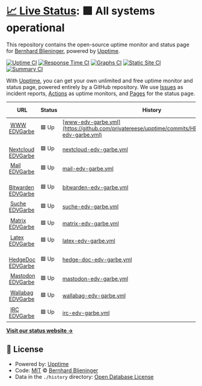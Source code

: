 # [📈 Live Status](https://privatereese.github.io/upptime): <!--live status--> **🟩 All systems operational**

This repository contains the open-source uptime monitor and status page for [Bernhard Blieninger](https://privatereese.github.io/upptime), powered by [Upptime](https://github.com/upptime/upptime).

[![Uptime CI](https://github.com/privatereese/upptime/workflows/Uptime%20CI/badge.svg)](https://github.com/privatereese/upptime/actions?query=workflow%3A%22Uptime+CI%22)
[![Response Time CI](https://github.com/privatereese/upptime/workflows/Response%20Time%20CI/badge.svg)](https://github.com/privatereese/upptime/actions?query=workflow%3A%22Response+Time+CI%22)
[![Graphs CI](https://github.com/privatereese/upptime/workflows/Graphs%20CI/badge.svg)](https://github.com/privatereese/upptime/actions?query=workflow%3A%22Graphs+CI%22)
[![Static Site CI](https://github.com/privatereese/upptime/workflows/Static%20Site%20CI/badge.svg)](https://github.com/privatereese/upptime/actions?query=workflow%3A%22Static+Site+CI%22)
[![Summary CI](https://github.com/privatereese/upptime/workflows/Summary%20CI/badge.svg)](https://github.com/privatereese/upptime/actions?query=workflow%3A%22Summary+CI%22)

With [Upptime](https://upptime.js.org), you can get your own unlimited and free uptime monitor and status page, powered entirely by a GitHub repository. We use [Issues](https://github.com/privatereese/upptime/issues) as incident reports, [Actions](https://github.com/privatereese/upptime/actions) as uptime monitors, and [Pages](https://privatereese.github.io/upptime) for the status page.

<!--start: status pages-->
<!-- This summary is generated by Upptime (https://github.com/upptime/upptime) -->
<!-- Do not edit this manually, your changes will be overwritten -->
<!-- prettier-ignore -->
| URL | Status | History | Response Time | Uptime |
| --- | ------ | ------- | ------------- | ------ |
| <img alt="" src="https://favicons.githubusercontent.com/www.edvgarbe.de" height="13"> [WWW EDVGarbe](https://www.edvgarbe.de) | 🟩 Up | [www-edv-garbe.yml](https://github.com/privatereese/upptime/commits/HEAD/history/www-edv-garbe.yml) | <details><summary><img alt="Response time graph" src="./graphs/www-edv-garbe/response-time-week.png" height="20"> 609ms</summary><br><a href="https://privatereese.github.io/upptime/history/www-edv-garbe"><img alt="Response time 609" src="https://img.shields.io/endpoint?url=https%3A%2F%2Fraw.githubusercontent.com%2Fprivatereese%2Fupptime%2FHEAD%2Fapi%2Fwww-edv-garbe%2Fresponse-time.json"></a><br><a href="https://privatereese.github.io/upptime/history/www-edv-garbe"><img alt="24-hour response time 609" src="https://img.shields.io/endpoint?url=https%3A%2F%2Fraw.githubusercontent.com%2Fprivatereese%2Fupptime%2FHEAD%2Fapi%2Fwww-edv-garbe%2Fresponse-time-day.json"></a><br><a href="https://privatereese.github.io/upptime/history/www-edv-garbe"><img alt="7-day response time 609" src="https://img.shields.io/endpoint?url=https%3A%2F%2Fraw.githubusercontent.com%2Fprivatereese%2Fupptime%2FHEAD%2Fapi%2Fwww-edv-garbe%2Fresponse-time-week.json"></a><br><a href="https://privatereese.github.io/upptime/history/www-edv-garbe"><img alt="30-day response time 609" src="https://img.shields.io/endpoint?url=https%3A%2F%2Fraw.githubusercontent.com%2Fprivatereese%2Fupptime%2FHEAD%2Fapi%2Fwww-edv-garbe%2Fresponse-time-month.json"></a><br><a href="https://privatereese.github.io/upptime/history/www-edv-garbe"><img alt="1-year response time 609" src="https://img.shields.io/endpoint?url=https%3A%2F%2Fraw.githubusercontent.com%2Fprivatereese%2Fupptime%2FHEAD%2Fapi%2Fwww-edv-garbe%2Fresponse-time-year.json"></a></details> | <details><summary><a href="https://privatereese.github.io/upptime/history/www-edv-garbe">100.00%</a></summary><a href="https://privatereese.github.io/upptime/history/www-edv-garbe"><img alt="All-time uptime 100.00%" src="https://img.shields.io/endpoint?url=https%3A%2F%2Fraw.githubusercontent.com%2Fprivatereese%2Fupptime%2FHEAD%2Fapi%2Fwww-edv-garbe%2Fuptime.json"></a><br><a href="https://privatereese.github.io/upptime/history/www-edv-garbe"><img alt="24-hour uptime 100.00%" src="https://img.shields.io/endpoint?url=https%3A%2F%2Fraw.githubusercontent.com%2Fprivatereese%2Fupptime%2FHEAD%2Fapi%2Fwww-edv-garbe%2Fuptime-day.json"></a><br><a href="https://privatereese.github.io/upptime/history/www-edv-garbe"><img alt="7-day uptime 100.00%" src="https://img.shields.io/endpoint?url=https%3A%2F%2Fraw.githubusercontent.com%2Fprivatereese%2Fupptime%2FHEAD%2Fapi%2Fwww-edv-garbe%2Fuptime-week.json"></a><br><a href="https://privatereese.github.io/upptime/history/www-edv-garbe"><img alt="30-day uptime 100.00%" src="https://img.shields.io/endpoint?url=https%3A%2F%2Fraw.githubusercontent.com%2Fprivatereese%2Fupptime%2FHEAD%2Fapi%2Fwww-edv-garbe%2Fuptime-month.json"></a><br><a href="https://privatereese.github.io/upptime/history/www-edv-garbe"><img alt="1-year uptime 100.00%" src="https://img.shields.io/endpoint?url=https%3A%2F%2Fraw.githubusercontent.com%2Fprivatereese%2Fupptime%2FHEAD%2Fapi%2Fwww-edv-garbe%2Fuptime-year.json"></a></details>
| <img alt="" src="https://favicons.githubusercontent.com/cloud.edvgarbe.de" height="13"> [Nextcloud EDVGarbe](https://cloud.edvgarbe.de) | 🟩 Up | [nextcloud-edv-garbe.yml](https://github.com/privatereese/upptime/commits/HEAD/history/nextcloud-edv-garbe.yml) | <details><summary><img alt="Response time graph" src="./graphs/nextcloud-edv-garbe/response-time-week.png" height="20"> 1052ms</summary><br><a href="https://privatereese.github.io/upptime/history/nextcloud-edv-garbe"><img alt="Response time 1052" src="https://img.shields.io/endpoint?url=https%3A%2F%2Fraw.githubusercontent.com%2Fprivatereese%2Fupptime%2FHEAD%2Fapi%2Fnextcloud-edv-garbe%2Fresponse-time.json"></a><br><a href="https://privatereese.github.io/upptime/history/nextcloud-edv-garbe"><img alt="24-hour response time 1052" src="https://img.shields.io/endpoint?url=https%3A%2F%2Fraw.githubusercontent.com%2Fprivatereese%2Fupptime%2FHEAD%2Fapi%2Fnextcloud-edv-garbe%2Fresponse-time-day.json"></a><br><a href="https://privatereese.github.io/upptime/history/nextcloud-edv-garbe"><img alt="7-day response time 1052" src="https://img.shields.io/endpoint?url=https%3A%2F%2Fraw.githubusercontent.com%2Fprivatereese%2Fupptime%2FHEAD%2Fapi%2Fnextcloud-edv-garbe%2Fresponse-time-week.json"></a><br><a href="https://privatereese.github.io/upptime/history/nextcloud-edv-garbe"><img alt="30-day response time 1052" src="https://img.shields.io/endpoint?url=https%3A%2F%2Fraw.githubusercontent.com%2Fprivatereese%2Fupptime%2FHEAD%2Fapi%2Fnextcloud-edv-garbe%2Fresponse-time-month.json"></a><br><a href="https://privatereese.github.io/upptime/history/nextcloud-edv-garbe"><img alt="1-year response time 1052" src="https://img.shields.io/endpoint?url=https%3A%2F%2Fraw.githubusercontent.com%2Fprivatereese%2Fupptime%2FHEAD%2Fapi%2Fnextcloud-edv-garbe%2Fresponse-time-year.json"></a></details> | <details><summary><a href="https://privatereese.github.io/upptime/history/nextcloud-edv-garbe">100.00%</a></summary><a href="https://privatereese.github.io/upptime/history/nextcloud-edv-garbe"><img alt="All-time uptime 100.00%" src="https://img.shields.io/endpoint?url=https%3A%2F%2Fraw.githubusercontent.com%2Fprivatereese%2Fupptime%2FHEAD%2Fapi%2Fnextcloud-edv-garbe%2Fuptime.json"></a><br><a href="https://privatereese.github.io/upptime/history/nextcloud-edv-garbe"><img alt="24-hour uptime 100.00%" src="https://img.shields.io/endpoint?url=https%3A%2F%2Fraw.githubusercontent.com%2Fprivatereese%2Fupptime%2FHEAD%2Fapi%2Fnextcloud-edv-garbe%2Fuptime-day.json"></a><br><a href="https://privatereese.github.io/upptime/history/nextcloud-edv-garbe"><img alt="7-day uptime 100.00%" src="https://img.shields.io/endpoint?url=https%3A%2F%2Fraw.githubusercontent.com%2Fprivatereese%2Fupptime%2FHEAD%2Fapi%2Fnextcloud-edv-garbe%2Fuptime-week.json"></a><br><a href="https://privatereese.github.io/upptime/history/nextcloud-edv-garbe"><img alt="30-day uptime 100.00%" src="https://img.shields.io/endpoint?url=https%3A%2F%2Fraw.githubusercontent.com%2Fprivatereese%2Fupptime%2FHEAD%2Fapi%2Fnextcloud-edv-garbe%2Fuptime-month.json"></a><br><a href="https://privatereese.github.io/upptime/history/nextcloud-edv-garbe"><img alt="1-year uptime 100.00%" src="https://img.shields.io/endpoint?url=https%3A%2F%2Fraw.githubusercontent.com%2Fprivatereese%2Fupptime%2FHEAD%2Fapi%2Fnextcloud-edv-garbe%2Fuptime-year.json"></a></details>
| <img alt="" src="https://favicons.githubusercontent.com/mail.edvgarbe.de" height="13"> [Mail EDVGarbe](https://mail.edvgarbe.de) | 🟩 Up | [mail-edv-garbe.yml](https://github.com/privatereese/upptime/commits/HEAD/history/mail-edv-garbe.yml) | <details><summary><img alt="Response time graph" src="./graphs/mail-edv-garbe/response-time-week.png" height="20"> 756ms</summary><br><a href="https://privatereese.github.io/upptime/history/mail-edv-garbe"><img alt="Response time 756" src="https://img.shields.io/endpoint?url=https%3A%2F%2Fraw.githubusercontent.com%2Fprivatereese%2Fupptime%2FHEAD%2Fapi%2Fmail-edv-garbe%2Fresponse-time.json"></a><br><a href="https://privatereese.github.io/upptime/history/mail-edv-garbe"><img alt="24-hour response time 756" src="https://img.shields.io/endpoint?url=https%3A%2F%2Fraw.githubusercontent.com%2Fprivatereese%2Fupptime%2FHEAD%2Fapi%2Fmail-edv-garbe%2Fresponse-time-day.json"></a><br><a href="https://privatereese.github.io/upptime/history/mail-edv-garbe"><img alt="7-day response time 756" src="https://img.shields.io/endpoint?url=https%3A%2F%2Fraw.githubusercontent.com%2Fprivatereese%2Fupptime%2FHEAD%2Fapi%2Fmail-edv-garbe%2Fresponse-time-week.json"></a><br><a href="https://privatereese.github.io/upptime/history/mail-edv-garbe"><img alt="30-day response time 756" src="https://img.shields.io/endpoint?url=https%3A%2F%2Fraw.githubusercontent.com%2Fprivatereese%2Fupptime%2FHEAD%2Fapi%2Fmail-edv-garbe%2Fresponse-time-month.json"></a><br><a href="https://privatereese.github.io/upptime/history/mail-edv-garbe"><img alt="1-year response time 756" src="https://img.shields.io/endpoint?url=https%3A%2F%2Fraw.githubusercontent.com%2Fprivatereese%2Fupptime%2FHEAD%2Fapi%2Fmail-edv-garbe%2Fresponse-time-year.json"></a></details> | <details><summary><a href="https://privatereese.github.io/upptime/history/mail-edv-garbe">100.00%</a></summary><a href="https://privatereese.github.io/upptime/history/mail-edv-garbe"><img alt="All-time uptime 100.00%" src="https://img.shields.io/endpoint?url=https%3A%2F%2Fraw.githubusercontent.com%2Fprivatereese%2Fupptime%2FHEAD%2Fapi%2Fmail-edv-garbe%2Fuptime.json"></a><br><a href="https://privatereese.github.io/upptime/history/mail-edv-garbe"><img alt="24-hour uptime 100.00%" src="https://img.shields.io/endpoint?url=https%3A%2F%2Fraw.githubusercontent.com%2Fprivatereese%2Fupptime%2FHEAD%2Fapi%2Fmail-edv-garbe%2Fuptime-day.json"></a><br><a href="https://privatereese.github.io/upptime/history/mail-edv-garbe"><img alt="7-day uptime 100.00%" src="https://img.shields.io/endpoint?url=https%3A%2F%2Fraw.githubusercontent.com%2Fprivatereese%2Fupptime%2FHEAD%2Fapi%2Fmail-edv-garbe%2Fuptime-week.json"></a><br><a href="https://privatereese.github.io/upptime/history/mail-edv-garbe"><img alt="30-day uptime 100.00%" src="https://img.shields.io/endpoint?url=https%3A%2F%2Fraw.githubusercontent.com%2Fprivatereese%2Fupptime%2FHEAD%2Fapi%2Fmail-edv-garbe%2Fuptime-month.json"></a><br><a href="https://privatereese.github.io/upptime/history/mail-edv-garbe"><img alt="1-year uptime 100.00%" src="https://img.shields.io/endpoint?url=https%3A%2F%2Fraw.githubusercontent.com%2Fprivatereese%2Fupptime%2FHEAD%2Fapi%2Fmail-edv-garbe%2Fuptime-year.json"></a></details>
| <img alt="" src="https://favicons.githubusercontent.com/bitwarden.edvgarbe.de" height="13"> [Bitwarden EDVGarbe](https://bitwarden.edvgarbe.de) | 🟩 Up | [bitwarden-edv-garbe.yml](https://github.com/privatereese/upptime/commits/HEAD/history/bitwarden-edv-garbe.yml) | <details><summary><img alt="Response time graph" src="./graphs/bitwarden-edv-garbe/response-time-week.png" height="20"> 586ms</summary><br><a href="https://privatereese.github.io/upptime/history/bitwarden-edv-garbe"><img alt="Response time 586" src="https://img.shields.io/endpoint?url=https%3A%2F%2Fraw.githubusercontent.com%2Fprivatereese%2Fupptime%2FHEAD%2Fapi%2Fbitwarden-edv-garbe%2Fresponse-time.json"></a><br><a href="https://privatereese.github.io/upptime/history/bitwarden-edv-garbe"><img alt="24-hour response time 586" src="https://img.shields.io/endpoint?url=https%3A%2F%2Fraw.githubusercontent.com%2Fprivatereese%2Fupptime%2FHEAD%2Fapi%2Fbitwarden-edv-garbe%2Fresponse-time-day.json"></a><br><a href="https://privatereese.github.io/upptime/history/bitwarden-edv-garbe"><img alt="7-day response time 586" src="https://img.shields.io/endpoint?url=https%3A%2F%2Fraw.githubusercontent.com%2Fprivatereese%2Fupptime%2FHEAD%2Fapi%2Fbitwarden-edv-garbe%2Fresponse-time-week.json"></a><br><a href="https://privatereese.github.io/upptime/history/bitwarden-edv-garbe"><img alt="30-day response time 586" src="https://img.shields.io/endpoint?url=https%3A%2F%2Fraw.githubusercontent.com%2Fprivatereese%2Fupptime%2FHEAD%2Fapi%2Fbitwarden-edv-garbe%2Fresponse-time-month.json"></a><br><a href="https://privatereese.github.io/upptime/history/bitwarden-edv-garbe"><img alt="1-year response time 586" src="https://img.shields.io/endpoint?url=https%3A%2F%2Fraw.githubusercontent.com%2Fprivatereese%2Fupptime%2FHEAD%2Fapi%2Fbitwarden-edv-garbe%2Fresponse-time-year.json"></a></details> | <details><summary><a href="https://privatereese.github.io/upptime/history/bitwarden-edv-garbe">100.00%</a></summary><a href="https://privatereese.github.io/upptime/history/bitwarden-edv-garbe"><img alt="All-time uptime 100.00%" src="https://img.shields.io/endpoint?url=https%3A%2F%2Fraw.githubusercontent.com%2Fprivatereese%2Fupptime%2FHEAD%2Fapi%2Fbitwarden-edv-garbe%2Fuptime.json"></a><br><a href="https://privatereese.github.io/upptime/history/bitwarden-edv-garbe"><img alt="24-hour uptime 100.00%" src="https://img.shields.io/endpoint?url=https%3A%2F%2Fraw.githubusercontent.com%2Fprivatereese%2Fupptime%2FHEAD%2Fapi%2Fbitwarden-edv-garbe%2Fuptime-day.json"></a><br><a href="https://privatereese.github.io/upptime/history/bitwarden-edv-garbe"><img alt="7-day uptime 100.00%" src="https://img.shields.io/endpoint?url=https%3A%2F%2Fraw.githubusercontent.com%2Fprivatereese%2Fupptime%2FHEAD%2Fapi%2Fbitwarden-edv-garbe%2Fuptime-week.json"></a><br><a href="https://privatereese.github.io/upptime/history/bitwarden-edv-garbe"><img alt="30-day uptime 100.00%" src="https://img.shields.io/endpoint?url=https%3A%2F%2Fraw.githubusercontent.com%2Fprivatereese%2Fupptime%2FHEAD%2Fapi%2Fbitwarden-edv-garbe%2Fuptime-month.json"></a><br><a href="https://privatereese.github.io/upptime/history/bitwarden-edv-garbe"><img alt="1-year uptime 100.00%" src="https://img.shields.io/endpoint?url=https%3A%2F%2Fraw.githubusercontent.com%2Fprivatereese%2Fupptime%2FHEAD%2Fapi%2Fbitwarden-edv-garbe%2Fuptime-year.json"></a></details>
| <img alt="" src="https://favicons.githubusercontent.com/suche.edvgarbe.de" height="13"> [Suche EDVGarbe](https://suche.edvgarbe.de) | 🟩 Up | [suche-edv-garbe.yml](https://github.com/privatereese/upptime/commits/HEAD/history/suche-edv-garbe.yml) | <details><summary><img alt="Response time graph" src="./graphs/suche-edv-garbe/response-time-week.png" height="20"> 636ms</summary><br><a href="https://privatereese.github.io/upptime/history/suche-edv-garbe"><img alt="Response time 636" src="https://img.shields.io/endpoint?url=https%3A%2F%2Fraw.githubusercontent.com%2Fprivatereese%2Fupptime%2FHEAD%2Fapi%2Fsuche-edv-garbe%2Fresponse-time.json"></a><br><a href="https://privatereese.github.io/upptime/history/suche-edv-garbe"><img alt="24-hour response time 636" src="https://img.shields.io/endpoint?url=https%3A%2F%2Fraw.githubusercontent.com%2Fprivatereese%2Fupptime%2FHEAD%2Fapi%2Fsuche-edv-garbe%2Fresponse-time-day.json"></a><br><a href="https://privatereese.github.io/upptime/history/suche-edv-garbe"><img alt="7-day response time 636" src="https://img.shields.io/endpoint?url=https%3A%2F%2Fraw.githubusercontent.com%2Fprivatereese%2Fupptime%2FHEAD%2Fapi%2Fsuche-edv-garbe%2Fresponse-time-week.json"></a><br><a href="https://privatereese.github.io/upptime/history/suche-edv-garbe"><img alt="30-day response time 636" src="https://img.shields.io/endpoint?url=https%3A%2F%2Fraw.githubusercontent.com%2Fprivatereese%2Fupptime%2FHEAD%2Fapi%2Fsuche-edv-garbe%2Fresponse-time-month.json"></a><br><a href="https://privatereese.github.io/upptime/history/suche-edv-garbe"><img alt="1-year response time 636" src="https://img.shields.io/endpoint?url=https%3A%2F%2Fraw.githubusercontent.com%2Fprivatereese%2Fupptime%2FHEAD%2Fapi%2Fsuche-edv-garbe%2Fresponse-time-year.json"></a></details> | <details><summary><a href="https://privatereese.github.io/upptime/history/suche-edv-garbe">100.00%</a></summary><a href="https://privatereese.github.io/upptime/history/suche-edv-garbe"><img alt="All-time uptime 100.00%" src="https://img.shields.io/endpoint?url=https%3A%2F%2Fraw.githubusercontent.com%2Fprivatereese%2Fupptime%2FHEAD%2Fapi%2Fsuche-edv-garbe%2Fuptime.json"></a><br><a href="https://privatereese.github.io/upptime/history/suche-edv-garbe"><img alt="24-hour uptime 100.00%" src="https://img.shields.io/endpoint?url=https%3A%2F%2Fraw.githubusercontent.com%2Fprivatereese%2Fupptime%2FHEAD%2Fapi%2Fsuche-edv-garbe%2Fuptime-day.json"></a><br><a href="https://privatereese.github.io/upptime/history/suche-edv-garbe"><img alt="7-day uptime 100.00%" src="https://img.shields.io/endpoint?url=https%3A%2F%2Fraw.githubusercontent.com%2Fprivatereese%2Fupptime%2FHEAD%2Fapi%2Fsuche-edv-garbe%2Fuptime-week.json"></a><br><a href="https://privatereese.github.io/upptime/history/suche-edv-garbe"><img alt="30-day uptime 100.00%" src="https://img.shields.io/endpoint?url=https%3A%2F%2Fraw.githubusercontent.com%2Fprivatereese%2Fupptime%2FHEAD%2Fapi%2Fsuche-edv-garbe%2Fuptime-month.json"></a><br><a href="https://privatereese.github.io/upptime/history/suche-edv-garbe"><img alt="1-year uptime 100.00%" src="https://img.shields.io/endpoint?url=https%3A%2F%2Fraw.githubusercontent.com%2Fprivatereese%2Fupptime%2FHEAD%2Fapi%2Fsuche-edv-garbe%2Fuptime-year.json"></a></details>
| <img alt="" src="https://favicons.githubusercontent.com/matrix.edvgarbe.de" height="13"> [Matrix EDVGarbe](https://matrix.edvgarbe.de) | 🟩 Up | [matrix-edv-garbe.yml](https://github.com/privatereese/upptime/commits/HEAD/history/matrix-edv-garbe.yml) | <details><summary><img alt="Response time graph" src="./graphs/matrix-edv-garbe/response-time-week.png" height="20"> 586ms</summary><br><a href="https://privatereese.github.io/upptime/history/matrix-edv-garbe"><img alt="Response time 586" src="https://img.shields.io/endpoint?url=https%3A%2F%2Fraw.githubusercontent.com%2Fprivatereese%2Fupptime%2FHEAD%2Fapi%2Fmatrix-edv-garbe%2Fresponse-time.json"></a><br><a href="https://privatereese.github.io/upptime/history/matrix-edv-garbe"><img alt="24-hour response time 586" src="https://img.shields.io/endpoint?url=https%3A%2F%2Fraw.githubusercontent.com%2Fprivatereese%2Fupptime%2FHEAD%2Fapi%2Fmatrix-edv-garbe%2Fresponse-time-day.json"></a><br><a href="https://privatereese.github.io/upptime/history/matrix-edv-garbe"><img alt="7-day response time 586" src="https://img.shields.io/endpoint?url=https%3A%2F%2Fraw.githubusercontent.com%2Fprivatereese%2Fupptime%2FHEAD%2Fapi%2Fmatrix-edv-garbe%2Fresponse-time-week.json"></a><br><a href="https://privatereese.github.io/upptime/history/matrix-edv-garbe"><img alt="30-day response time 586" src="https://img.shields.io/endpoint?url=https%3A%2F%2Fraw.githubusercontent.com%2Fprivatereese%2Fupptime%2FHEAD%2Fapi%2Fmatrix-edv-garbe%2Fresponse-time-month.json"></a><br><a href="https://privatereese.github.io/upptime/history/matrix-edv-garbe"><img alt="1-year response time 586" src="https://img.shields.io/endpoint?url=https%3A%2F%2Fraw.githubusercontent.com%2Fprivatereese%2Fupptime%2FHEAD%2Fapi%2Fmatrix-edv-garbe%2Fresponse-time-year.json"></a></details> | <details><summary><a href="https://privatereese.github.io/upptime/history/matrix-edv-garbe">100.00%</a></summary><a href="https://privatereese.github.io/upptime/history/matrix-edv-garbe"><img alt="All-time uptime 100.00%" src="https://img.shields.io/endpoint?url=https%3A%2F%2Fraw.githubusercontent.com%2Fprivatereese%2Fupptime%2FHEAD%2Fapi%2Fmatrix-edv-garbe%2Fuptime.json"></a><br><a href="https://privatereese.github.io/upptime/history/matrix-edv-garbe"><img alt="24-hour uptime 100.00%" src="https://img.shields.io/endpoint?url=https%3A%2F%2Fraw.githubusercontent.com%2Fprivatereese%2Fupptime%2FHEAD%2Fapi%2Fmatrix-edv-garbe%2Fuptime-day.json"></a><br><a href="https://privatereese.github.io/upptime/history/matrix-edv-garbe"><img alt="7-day uptime 100.00%" src="https://img.shields.io/endpoint?url=https%3A%2F%2Fraw.githubusercontent.com%2Fprivatereese%2Fupptime%2FHEAD%2Fapi%2Fmatrix-edv-garbe%2Fuptime-week.json"></a><br><a href="https://privatereese.github.io/upptime/history/matrix-edv-garbe"><img alt="30-day uptime 100.00%" src="https://img.shields.io/endpoint?url=https%3A%2F%2Fraw.githubusercontent.com%2Fprivatereese%2Fupptime%2FHEAD%2Fapi%2Fmatrix-edv-garbe%2Fuptime-month.json"></a><br><a href="https://privatereese.github.io/upptime/history/matrix-edv-garbe"><img alt="1-year uptime 100.00%" src="https://img.shields.io/endpoint?url=https%3A%2F%2Fraw.githubusercontent.com%2Fprivatereese%2Fupptime%2FHEAD%2Fapi%2Fmatrix-edv-garbe%2Fuptime-year.json"></a></details>
| <img alt="" src="https://favicons.githubusercontent.com/latex.edvgarbe.de" height="13"> [Latex EDVGarbe](https://latex.edvgarbe.de) | 🟩 Up | [latex-edv-garbe.yml](https://github.com/privatereese/upptime/commits/HEAD/history/latex-edv-garbe.yml) | <details><summary><img alt="Response time graph" src="./graphs/latex-edv-garbe/response-time-week.png" height="20"> 1157ms</summary><br><a href="https://privatereese.github.io/upptime/history/latex-edv-garbe"><img alt="Response time 1157" src="https://img.shields.io/endpoint?url=https%3A%2F%2Fraw.githubusercontent.com%2Fprivatereese%2Fupptime%2FHEAD%2Fapi%2Flatex-edv-garbe%2Fresponse-time.json"></a><br><a href="https://privatereese.github.io/upptime/history/latex-edv-garbe"><img alt="24-hour response time 1157" src="https://img.shields.io/endpoint?url=https%3A%2F%2Fraw.githubusercontent.com%2Fprivatereese%2Fupptime%2FHEAD%2Fapi%2Flatex-edv-garbe%2Fresponse-time-day.json"></a><br><a href="https://privatereese.github.io/upptime/history/latex-edv-garbe"><img alt="7-day response time 1157" src="https://img.shields.io/endpoint?url=https%3A%2F%2Fraw.githubusercontent.com%2Fprivatereese%2Fupptime%2FHEAD%2Fapi%2Flatex-edv-garbe%2Fresponse-time-week.json"></a><br><a href="https://privatereese.github.io/upptime/history/latex-edv-garbe"><img alt="30-day response time 1157" src="https://img.shields.io/endpoint?url=https%3A%2F%2Fraw.githubusercontent.com%2Fprivatereese%2Fupptime%2FHEAD%2Fapi%2Flatex-edv-garbe%2Fresponse-time-month.json"></a><br><a href="https://privatereese.github.io/upptime/history/latex-edv-garbe"><img alt="1-year response time 1157" src="https://img.shields.io/endpoint?url=https%3A%2F%2Fraw.githubusercontent.com%2Fprivatereese%2Fupptime%2FHEAD%2Fapi%2Flatex-edv-garbe%2Fresponse-time-year.json"></a></details> | <details><summary><a href="https://privatereese.github.io/upptime/history/latex-edv-garbe">100.00%</a></summary><a href="https://privatereese.github.io/upptime/history/latex-edv-garbe"><img alt="All-time uptime 100.00%" src="https://img.shields.io/endpoint?url=https%3A%2F%2Fraw.githubusercontent.com%2Fprivatereese%2Fupptime%2FHEAD%2Fapi%2Flatex-edv-garbe%2Fuptime.json"></a><br><a href="https://privatereese.github.io/upptime/history/latex-edv-garbe"><img alt="24-hour uptime 100.00%" src="https://img.shields.io/endpoint?url=https%3A%2F%2Fraw.githubusercontent.com%2Fprivatereese%2Fupptime%2FHEAD%2Fapi%2Flatex-edv-garbe%2Fuptime-day.json"></a><br><a href="https://privatereese.github.io/upptime/history/latex-edv-garbe"><img alt="7-day uptime 100.00%" src="https://img.shields.io/endpoint?url=https%3A%2F%2Fraw.githubusercontent.com%2Fprivatereese%2Fupptime%2FHEAD%2Fapi%2Flatex-edv-garbe%2Fuptime-week.json"></a><br><a href="https://privatereese.github.io/upptime/history/latex-edv-garbe"><img alt="30-day uptime 100.00%" src="https://img.shields.io/endpoint?url=https%3A%2F%2Fraw.githubusercontent.com%2Fprivatereese%2Fupptime%2FHEAD%2Fapi%2Flatex-edv-garbe%2Fuptime-month.json"></a><br><a href="https://privatereese.github.io/upptime/history/latex-edv-garbe"><img alt="1-year uptime 100.00%" src="https://img.shields.io/endpoint?url=https%3A%2F%2Fraw.githubusercontent.com%2Fprivatereese%2Fupptime%2FHEAD%2Fapi%2Flatex-edv-garbe%2Fuptime-year.json"></a></details>
| <img alt="" src="https://favicons.githubusercontent.com/md.edvgarbe.de" height="13"> [HedgeDoc EDVGarbe](https://md.edvgarbe.de) | 🟩 Up | [hedge-doc-edv-garbe.yml](https://github.com/privatereese/upptime/commits/HEAD/history/hedge-doc-edv-garbe.yml) | <details><summary><img alt="Response time graph" src="./graphs/hedge-doc-edv-garbe/response-time-week.png" height="20"> 656ms</summary><br><a href="https://privatereese.github.io/upptime/history/hedge-doc-edv-garbe"><img alt="Response time 656" src="https://img.shields.io/endpoint?url=https%3A%2F%2Fraw.githubusercontent.com%2Fprivatereese%2Fupptime%2FHEAD%2Fapi%2Fhedge-doc-edv-garbe%2Fresponse-time.json"></a><br><a href="https://privatereese.github.io/upptime/history/hedge-doc-edv-garbe"><img alt="24-hour response time 656" src="https://img.shields.io/endpoint?url=https%3A%2F%2Fraw.githubusercontent.com%2Fprivatereese%2Fupptime%2FHEAD%2Fapi%2Fhedge-doc-edv-garbe%2Fresponse-time-day.json"></a><br><a href="https://privatereese.github.io/upptime/history/hedge-doc-edv-garbe"><img alt="7-day response time 656" src="https://img.shields.io/endpoint?url=https%3A%2F%2Fraw.githubusercontent.com%2Fprivatereese%2Fupptime%2FHEAD%2Fapi%2Fhedge-doc-edv-garbe%2Fresponse-time-week.json"></a><br><a href="https://privatereese.github.io/upptime/history/hedge-doc-edv-garbe"><img alt="30-day response time 656" src="https://img.shields.io/endpoint?url=https%3A%2F%2Fraw.githubusercontent.com%2Fprivatereese%2Fupptime%2FHEAD%2Fapi%2Fhedge-doc-edv-garbe%2Fresponse-time-month.json"></a><br><a href="https://privatereese.github.io/upptime/history/hedge-doc-edv-garbe"><img alt="1-year response time 656" src="https://img.shields.io/endpoint?url=https%3A%2F%2Fraw.githubusercontent.com%2Fprivatereese%2Fupptime%2FHEAD%2Fapi%2Fhedge-doc-edv-garbe%2Fresponse-time-year.json"></a></details> | <details><summary><a href="https://privatereese.github.io/upptime/history/hedge-doc-edv-garbe">100.00%</a></summary><a href="https://privatereese.github.io/upptime/history/hedge-doc-edv-garbe"><img alt="All-time uptime 100.00%" src="https://img.shields.io/endpoint?url=https%3A%2F%2Fraw.githubusercontent.com%2Fprivatereese%2Fupptime%2FHEAD%2Fapi%2Fhedge-doc-edv-garbe%2Fuptime.json"></a><br><a href="https://privatereese.github.io/upptime/history/hedge-doc-edv-garbe"><img alt="24-hour uptime 100.00%" src="https://img.shields.io/endpoint?url=https%3A%2F%2Fraw.githubusercontent.com%2Fprivatereese%2Fupptime%2FHEAD%2Fapi%2Fhedge-doc-edv-garbe%2Fuptime-day.json"></a><br><a href="https://privatereese.github.io/upptime/history/hedge-doc-edv-garbe"><img alt="7-day uptime 100.00%" src="https://img.shields.io/endpoint?url=https%3A%2F%2Fraw.githubusercontent.com%2Fprivatereese%2Fupptime%2FHEAD%2Fapi%2Fhedge-doc-edv-garbe%2Fuptime-week.json"></a><br><a href="https://privatereese.github.io/upptime/history/hedge-doc-edv-garbe"><img alt="30-day uptime 100.00%" src="https://img.shields.io/endpoint?url=https%3A%2F%2Fraw.githubusercontent.com%2Fprivatereese%2Fupptime%2FHEAD%2Fapi%2Fhedge-doc-edv-garbe%2Fuptime-month.json"></a><br><a href="https://privatereese.github.io/upptime/history/hedge-doc-edv-garbe"><img alt="1-year uptime 100.00%" src="https://img.shields.io/endpoint?url=https%3A%2F%2Fraw.githubusercontent.com%2Fprivatereese%2Fupptime%2FHEAD%2Fapi%2Fhedge-doc-edv-garbe%2Fuptime-year.json"></a></details>
| <img alt="" src="https://favicons.githubusercontent.com/mastodon.edvgarbe.de" height="13"> [Mastodon EDVGarbe](https://mastodon.edvgarbe.de) | 🟩 Up | [mastodon-edv-garbe.yml](https://github.com/privatereese/upptime/commits/HEAD/history/mastodon-edv-garbe.yml) | <details><summary><img alt="Response time graph" src="./graphs/mastodon-edv-garbe/response-time-week.png" height="20"> 906ms</summary><br><a href="https://privatereese.github.io/upptime/history/mastodon-edv-garbe"><img alt="Response time 906" src="https://img.shields.io/endpoint?url=https%3A%2F%2Fraw.githubusercontent.com%2Fprivatereese%2Fupptime%2FHEAD%2Fapi%2Fmastodon-edv-garbe%2Fresponse-time.json"></a><br><a href="https://privatereese.github.io/upptime/history/mastodon-edv-garbe"><img alt="24-hour response time 906" src="https://img.shields.io/endpoint?url=https%3A%2F%2Fraw.githubusercontent.com%2Fprivatereese%2Fupptime%2FHEAD%2Fapi%2Fmastodon-edv-garbe%2Fresponse-time-day.json"></a><br><a href="https://privatereese.github.io/upptime/history/mastodon-edv-garbe"><img alt="7-day response time 906" src="https://img.shields.io/endpoint?url=https%3A%2F%2Fraw.githubusercontent.com%2Fprivatereese%2Fupptime%2FHEAD%2Fapi%2Fmastodon-edv-garbe%2Fresponse-time-week.json"></a><br><a href="https://privatereese.github.io/upptime/history/mastodon-edv-garbe"><img alt="30-day response time 906" src="https://img.shields.io/endpoint?url=https%3A%2F%2Fraw.githubusercontent.com%2Fprivatereese%2Fupptime%2FHEAD%2Fapi%2Fmastodon-edv-garbe%2Fresponse-time-month.json"></a><br><a href="https://privatereese.github.io/upptime/history/mastodon-edv-garbe"><img alt="1-year response time 906" src="https://img.shields.io/endpoint?url=https%3A%2F%2Fraw.githubusercontent.com%2Fprivatereese%2Fupptime%2FHEAD%2Fapi%2Fmastodon-edv-garbe%2Fresponse-time-year.json"></a></details> | <details><summary><a href="https://privatereese.github.io/upptime/history/mastodon-edv-garbe">100.00%</a></summary><a href="https://privatereese.github.io/upptime/history/mastodon-edv-garbe"><img alt="All-time uptime 100.00%" src="https://img.shields.io/endpoint?url=https%3A%2F%2Fraw.githubusercontent.com%2Fprivatereese%2Fupptime%2FHEAD%2Fapi%2Fmastodon-edv-garbe%2Fuptime.json"></a><br><a href="https://privatereese.github.io/upptime/history/mastodon-edv-garbe"><img alt="24-hour uptime 100.00%" src="https://img.shields.io/endpoint?url=https%3A%2F%2Fraw.githubusercontent.com%2Fprivatereese%2Fupptime%2FHEAD%2Fapi%2Fmastodon-edv-garbe%2Fuptime-day.json"></a><br><a href="https://privatereese.github.io/upptime/history/mastodon-edv-garbe"><img alt="7-day uptime 100.00%" src="https://img.shields.io/endpoint?url=https%3A%2F%2Fraw.githubusercontent.com%2Fprivatereese%2Fupptime%2FHEAD%2Fapi%2Fmastodon-edv-garbe%2Fuptime-week.json"></a><br><a href="https://privatereese.github.io/upptime/history/mastodon-edv-garbe"><img alt="30-day uptime 100.00%" src="https://img.shields.io/endpoint?url=https%3A%2F%2Fraw.githubusercontent.com%2Fprivatereese%2Fupptime%2FHEAD%2Fapi%2Fmastodon-edv-garbe%2Fuptime-month.json"></a><br><a href="https://privatereese.github.io/upptime/history/mastodon-edv-garbe"><img alt="1-year uptime 100.00%" src="https://img.shields.io/endpoint?url=https%3A%2F%2Fraw.githubusercontent.com%2Fprivatereese%2Fupptime%2FHEAD%2Fapi%2Fmastodon-edv-garbe%2Fuptime-year.json"></a></details>
| <img alt="" src="https://favicons.githubusercontent.com/wallabag.edvgarbe.de" height="13"> [Wallabag EDVGarbe](https://wallabag.edvgarbe.de) | 🟩 Up | [wallabag-edv-garbe.yml](https://github.com/privatereese/upptime/commits/HEAD/history/wallabag-edv-garbe.yml) | <details><summary><img alt="Response time graph" src="./graphs/wallabag-edv-garbe/response-time-week.png" height="20"> 1442ms</summary><br><a href="https://privatereese.github.io/upptime/history/wallabag-edv-garbe"><img alt="Response time 1442" src="https://img.shields.io/endpoint?url=https%3A%2F%2Fraw.githubusercontent.com%2Fprivatereese%2Fupptime%2FHEAD%2Fapi%2Fwallabag-edv-garbe%2Fresponse-time.json"></a><br><a href="https://privatereese.github.io/upptime/history/wallabag-edv-garbe"><img alt="24-hour response time 1442" src="https://img.shields.io/endpoint?url=https%3A%2F%2Fraw.githubusercontent.com%2Fprivatereese%2Fupptime%2FHEAD%2Fapi%2Fwallabag-edv-garbe%2Fresponse-time-day.json"></a><br><a href="https://privatereese.github.io/upptime/history/wallabag-edv-garbe"><img alt="7-day response time 1442" src="https://img.shields.io/endpoint?url=https%3A%2F%2Fraw.githubusercontent.com%2Fprivatereese%2Fupptime%2FHEAD%2Fapi%2Fwallabag-edv-garbe%2Fresponse-time-week.json"></a><br><a href="https://privatereese.github.io/upptime/history/wallabag-edv-garbe"><img alt="30-day response time 1442" src="https://img.shields.io/endpoint?url=https%3A%2F%2Fraw.githubusercontent.com%2Fprivatereese%2Fupptime%2FHEAD%2Fapi%2Fwallabag-edv-garbe%2Fresponse-time-month.json"></a><br><a href="https://privatereese.github.io/upptime/history/wallabag-edv-garbe"><img alt="1-year response time 1442" src="https://img.shields.io/endpoint?url=https%3A%2F%2Fraw.githubusercontent.com%2Fprivatereese%2Fupptime%2FHEAD%2Fapi%2Fwallabag-edv-garbe%2Fresponse-time-year.json"></a></details> | <details><summary><a href="https://privatereese.github.io/upptime/history/wallabag-edv-garbe">100.00%</a></summary><a href="https://privatereese.github.io/upptime/history/wallabag-edv-garbe"><img alt="All-time uptime 100.00%" src="https://img.shields.io/endpoint?url=https%3A%2F%2Fraw.githubusercontent.com%2Fprivatereese%2Fupptime%2FHEAD%2Fapi%2Fwallabag-edv-garbe%2Fuptime.json"></a><br><a href="https://privatereese.github.io/upptime/history/wallabag-edv-garbe"><img alt="24-hour uptime 100.00%" src="https://img.shields.io/endpoint?url=https%3A%2F%2Fraw.githubusercontent.com%2Fprivatereese%2Fupptime%2FHEAD%2Fapi%2Fwallabag-edv-garbe%2Fuptime-day.json"></a><br><a href="https://privatereese.github.io/upptime/history/wallabag-edv-garbe"><img alt="7-day uptime 100.00%" src="https://img.shields.io/endpoint?url=https%3A%2F%2Fraw.githubusercontent.com%2Fprivatereese%2Fupptime%2FHEAD%2Fapi%2Fwallabag-edv-garbe%2Fuptime-week.json"></a><br><a href="https://privatereese.github.io/upptime/history/wallabag-edv-garbe"><img alt="30-day uptime 100.00%" src="https://img.shields.io/endpoint?url=https%3A%2F%2Fraw.githubusercontent.com%2Fprivatereese%2Fupptime%2FHEAD%2Fapi%2Fwallabag-edv-garbe%2Fuptime-month.json"></a><br><a href="https://privatereese.github.io/upptime/history/wallabag-edv-garbe"><img alt="1-year uptime 100.00%" src="https://img.shields.io/endpoint?url=https%3A%2F%2Fraw.githubusercontent.com%2Fprivatereese%2Fupptime%2FHEAD%2Fapi%2Fwallabag-edv-garbe%2Fuptime-year.json"></a></details>
| <img alt="" src="https://favicons.githubusercontent.com/irc.edvgarbe.de" height="13"> [IRC EDVGarbe](https://irc.edvgarbe.de) | 🟩 Up | [irc-edv-garbe.yml](https://github.com/privatereese/upptime/commits/HEAD/history/irc-edv-garbe.yml) | <details><summary><img alt="Response time graph" src="./graphs/irc-edv-garbe/response-time-week.png" height="20"> 538ms</summary><br><a href="https://privatereese.github.io/upptime/history/irc-edv-garbe"><img alt="Response time 538" src="https://img.shields.io/endpoint?url=https%3A%2F%2Fraw.githubusercontent.com%2Fprivatereese%2Fupptime%2FHEAD%2Fapi%2Firc-edv-garbe%2Fresponse-time.json"></a><br><a href="https://privatereese.github.io/upptime/history/irc-edv-garbe"><img alt="24-hour response time 538" src="https://img.shields.io/endpoint?url=https%3A%2F%2Fraw.githubusercontent.com%2Fprivatereese%2Fupptime%2FHEAD%2Fapi%2Firc-edv-garbe%2Fresponse-time-day.json"></a><br><a href="https://privatereese.github.io/upptime/history/irc-edv-garbe"><img alt="7-day response time 538" src="https://img.shields.io/endpoint?url=https%3A%2F%2Fraw.githubusercontent.com%2Fprivatereese%2Fupptime%2FHEAD%2Fapi%2Firc-edv-garbe%2Fresponse-time-week.json"></a><br><a href="https://privatereese.github.io/upptime/history/irc-edv-garbe"><img alt="30-day response time 538" src="https://img.shields.io/endpoint?url=https%3A%2F%2Fraw.githubusercontent.com%2Fprivatereese%2Fupptime%2FHEAD%2Fapi%2Firc-edv-garbe%2Fresponse-time-month.json"></a><br><a href="https://privatereese.github.io/upptime/history/irc-edv-garbe"><img alt="1-year response time 538" src="https://img.shields.io/endpoint?url=https%3A%2F%2Fraw.githubusercontent.com%2Fprivatereese%2Fupptime%2FHEAD%2Fapi%2Firc-edv-garbe%2Fresponse-time-year.json"></a></details> | <details><summary><a href="https://privatereese.github.io/upptime/history/irc-edv-garbe">100.00%</a></summary><a href="https://privatereese.github.io/upptime/history/irc-edv-garbe"><img alt="All-time uptime 100.00%" src="https://img.shields.io/endpoint?url=https%3A%2F%2Fraw.githubusercontent.com%2Fprivatereese%2Fupptime%2FHEAD%2Fapi%2Firc-edv-garbe%2Fuptime.json"></a><br><a href="https://privatereese.github.io/upptime/history/irc-edv-garbe"><img alt="24-hour uptime 100.00%" src="https://img.shields.io/endpoint?url=https%3A%2F%2Fraw.githubusercontent.com%2Fprivatereese%2Fupptime%2FHEAD%2Fapi%2Firc-edv-garbe%2Fuptime-day.json"></a><br><a href="https://privatereese.github.io/upptime/history/irc-edv-garbe"><img alt="7-day uptime 100.00%" src="https://img.shields.io/endpoint?url=https%3A%2F%2Fraw.githubusercontent.com%2Fprivatereese%2Fupptime%2FHEAD%2Fapi%2Firc-edv-garbe%2Fuptime-week.json"></a><br><a href="https://privatereese.github.io/upptime/history/irc-edv-garbe"><img alt="30-day uptime 100.00%" src="https://img.shields.io/endpoint?url=https%3A%2F%2Fraw.githubusercontent.com%2Fprivatereese%2Fupptime%2FHEAD%2Fapi%2Firc-edv-garbe%2Fuptime-month.json"></a><br><a href="https://privatereese.github.io/upptime/history/irc-edv-garbe"><img alt="1-year uptime 100.00%" src="https://img.shields.io/endpoint?url=https%3A%2F%2Fraw.githubusercontent.com%2Fprivatereese%2Fupptime%2FHEAD%2Fapi%2Firc-edv-garbe%2Fuptime-year.json"></a></details>

<!--end: status pages-->

[**Visit our status website →**](https://privatereese.github.io/upptime)

## 📄 License

- Powered by: [Upptime](https://github.com/upptime/upptime)
- Code: [MIT](./LICENSE) © [Bernhard Blieninger](https://privatereese.github.io/upptime)
- Data in the `./history` directory: [Open Database License](https://opendatacommons.org/licenses/odbl/1-0/)
